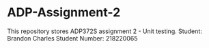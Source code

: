 # ADP-Assignment-2
This repository stores ADP372S assignment 2 - Unit testing.
Student: Brandon Charles 
Student Number: 218220065

